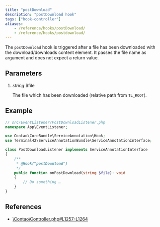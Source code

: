 ```yaml
---
title: "postDownload"
description: "postDownload hook"
tags: ["hook-controller"]
aliases:
    - /reference/hooks/postDownload/
    - /reference/hooks/postdownload/
---
```



The `postDownload` hook is triggered after a file has been downloaded with the
download/downloads content element. It passes the file name as argument and does
not expect a return value.


## Parameters

1. *string* $file

    The file which has been downloaded (relative path from `TL_ROOT`).


## Example

```php
// src/EventListener/PostDownloadListener.php
namespace App\EventListener;

use Contao\CoreBundle\ServiceAnnotation\Hook;
use Terminal42\ServiceAnnotationBundle\ServiceAnnotationInterface;

class PostDownloadListener implements ServiceAnnotationInterface
{
    /**
     * @Hook("postDownload")
     */
    public function onPostDownload(string $file): void
    {
        // Do something …
    }
}
```


## References

* [\Contao\Controller.php#L1257-L1264](https://github.com/contao/contao/blob/4.7.6/core-bundle/src/Resources/contao/library/Contao/Controller.php#L1257-L1264)
